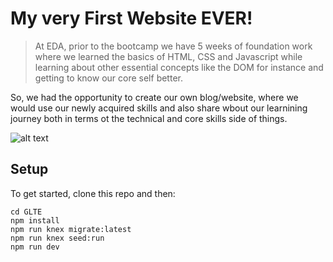 # My very First Website EVER!

> At EDA, prior to the bootcamp we have 5 weeks of foundation work where we learned the basics of HTML, CSS and Javascript while learning about other essential concepts like the DOM for instance and getting to know our core self better.

So, we had the opportunity to create our own blog/website, where we would use our newly acquired skills and also share wbout our learnining journey both in terms ot the technical and core skills side of things.

![alt text](https://github.com/tatiana-bernon/tatiana-bernon.github.io/blob/180f00d9b9bff1bfc6f128a16acf08b5acccc862/website.jpeg)


## Setup

To get started, clone this repo and then:

```
cd GLTE
npm install
npm run knex migrate:latest
npm run knex seed:run
npm run dev
```
